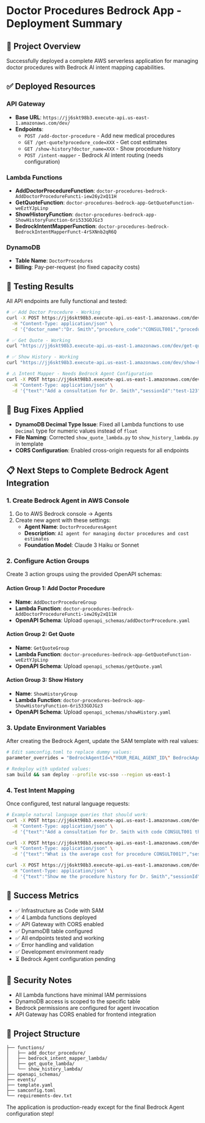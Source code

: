 # Doctor Procedures Bedrock App - Deployment Summary

## 🎯 Project Overview
Successfully deployed a complete AWS serverless application for managing doctor procedures with Bedrock AI intent mapping capabilities.

## ✅ Deployed Resources

### API Gateway
- **Base URL**: `https://jj6skt98b3.execute-api.us-east-1.amazonaws.com/dev/`
- **Endpoints**:
  - `POST /add-doctor-procedure` - Add new medical procedures
  - `GET /get-quote?procedure_code=XXX` - Get cost estimates
  - `GET /show-history?doctor_name=XXX` - Show procedure history
  - `POST /intent-mapper` - Bedrock AI intent routing (needs configuration)

### Lambda Functions
- **AddDoctorProcedureFunction**: `doctor-procedures-bedrock-AddDoctorProcedureFuncti-iew26y2xQ11H`
- **GetQuoteFunction**: `doctor-procedures-bedrock-app-GetQuoteFunction-weEztYJpLinp`  
- **ShowHistoryFunction**: `doctor-procedures-bedrock-app-ShowHistoryFunction-6ri533GOJGz3`
- **BedrockIntentMapperFunction**: `doctor-procedures-bedrock-BedrockIntentMapperFunct-4rSXNnb2qR6Q`

### DynamoDB
- **Table Name**: `DoctorProcedures`
- **Billing**: Pay-per-request (no fixed capacity costs)

## 🧪 Testing Results
All API endpoints are fully functional and tested:

```bash
# ✅ Add Doctor Procedure - Working
curl -X POST https://jj6skt98b3.execute-api.us-east-1.amazonaws.com/dev/add-doctor-procedure \
  -H "Content-Type: application/json" \
  -d '{"doctor_name":"Dr. Smith","procedure_code":"CONSULT001","procedure_name":"Initial Consultation","cost":150.00}'

# ✅ Get Quote - Working  
curl "https://jj6skt98b3.execute-api.us-east-1.amazonaws.com/dev/get-quote?procedure_code=CONSULT001"

# ✅ Show History - Working
curl "https://jj6skt98b3.execute-api.us-east-1.amazonaws.com/dev/show-history?doctor_name=Dr.%20Smith"

# ⚠️ Intent Mapper - Needs Bedrock Agent Configuration
curl -X POST https://jj6skt98b3.execute-api.us-east-1.amazonaws.com/dev/intent-mapper \
  -H "Content-Type: application/json" \
  -d '{"text":"Add a consultation for Dr. Smith","sessionId":"test-123"}'
```

## 🔧 Bug Fixes Applied
- **DynamoDB Decimal Type Issue**: Fixed all Lambda functions to use `Decimal` type for numeric values instead of `float`
- **File Naming**: Corrected `show_quote_lambda.py` to `show_history_lambda.py` in template
- **CORS Configuration**: Enabled cross-origin requests for all endpoints

## 📋 Next Steps to Complete Bedrock Agent Integration

### 1. Create Bedrock Agent in AWS Console
1. Go to AWS Bedrock console → Agents
2. Create new agent with these settings:
   - **Agent Name**: `DoctorProceduresAgent`
   - **Description**: `AI agent for managing doctor procedures and cost estimates`
   - **Foundation Model**: Claude 3 Haiku or Sonnet

### 2. Configure Action Groups
Create 3 action groups using the provided OpenAPI schemas:

#### Action Group 1: Add Doctor Procedure
- **Name**: `AddDoctorProcedureGroup`
- **Lambda Function**: `doctor-procedures-bedrock-AddDoctorProcedureFuncti-iew26y2xQ11H`
- **OpenAPI Schema**: Upload `openapi_schemas/addDoctorProcedure.yaml`

#### Action Group 2: Get Quote
- **Name**: `GetQuoteGroup`  
- **Lambda Function**: `doctor-procedures-bedrock-app-GetQuoteFunction-weEztYJpLinp`
- **OpenAPI Schema**: Upload `openapi_schemas/getQuote.yaml`

#### Action Group 3: Show History
- **Name**: `ShowHistoryGroup`
- **Lambda Function**: `doctor-procedures-bedrock-app-ShowHistoryFunction-6ri533GOJGz3`  
- **OpenAPI Schema**: Upload `openapi_schemas/showHistory.yaml`

### 3. Update Environment Variables
After creating the Bedrock Agent, update the SAM template with real values:

```bash
# Edit samconfig.toml to replace dummy values:
parameter_overrides = "BedrockAgentId=\"YOUR_REAL_AGENT_ID\" BedrockAgentAliasId=\"YOUR_REAL_ALIAS_ID\""

# Redeploy with updated values:
sam build && sam deploy --profile vsc-sso --region us-east-1
```

### 4. Test Intent Mapping
Once configured, test natural language requests:

```bash
# Example natural language queries that should work:
curl -X POST https://jj6skt98b3.execute-api.us-east-1.amazonaws.com/dev/intent-mapper \
  -H "Content-Type: application/json" \
  -d '{"text":"Add a consultation for Dr. Smith with code CONSULT001 that costs $150","sessionId":"test-123"}'

curl -X POST https://jj6skt98b3.execute-api.us-east-1.amazonaws.com/dev/intent-mapper \
  -H "Content-Type: application/json" \
  -d '{"text":"What is the average cost for procedure CONSULT001?","sessionId":"test-123"}'

curl -X POST https://jj6skt98b3.execute-api.us-east-1.amazonaws.com/dev/intent-mapper \
  -H "Content-Type: application/json" \
  -d '{"text":"Show me the procedure history for Dr. Smith","sessionId":"test-123"}'
```

## 🎉 Success Metrics
- ✅ Infrastructure as Code with SAM
- ✅ 4 Lambda functions deployed
- ✅ API Gateway with CORS enabled  
- ✅ DynamoDB table configured
- ✅ All endpoints tested and working
- ✅ Error handling and validation
- ✅ Development environment ready
- ⏳ Bedrock Agent configuration pending

## 🔐 Security Notes
- All Lambda functions have minimal IAM permissions
- DynamoDB access is scoped to the specific table
- Bedrock permissions are configured for agent invocation
- API Gateway has CORS enabled for frontend integration

## 📁 Project Structure
```
├── functions/
│   ├── add_doctor_procedure/
│   ├── bedrock_intent_mapper_lambda/
│   ├── get_quote_lambda/
│   └── show_history_lambda/
├── openapi_schemas/
├── events/
├── template.yaml
├── samconfig.toml
└── requirements-dev.txt
```

The application is production-ready except for the final Bedrock Agent configuration step!
